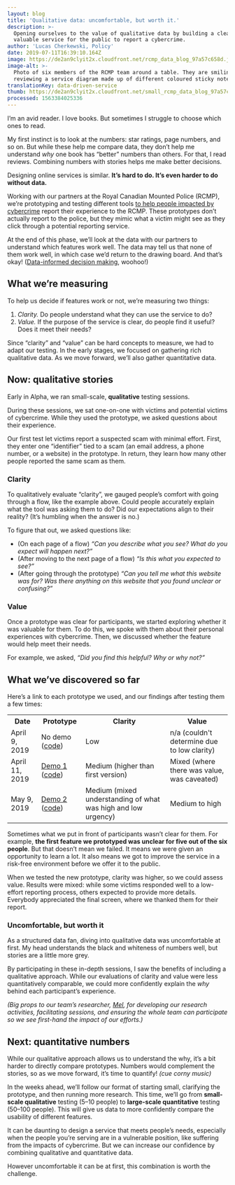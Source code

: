 ```yaml
---
layout: blog
title: 'Qualitative data: uncomfortable, but worth it.'
description: >-
  Opening ourselves to the value of qualitative data by building a clear and
  valuable service for the public to report a cybercrime. 
author: 'Lucas Cherkewski, Policy'
date: 2019-07-11T16:39:10.164Z
image: https://de2an9clyit2x.cloudfront.net/rcmp_data_blog_97a57c658d.jpg
image-alt: >-
  Photo of six members of the RCMP team around a table. They are smiling and
  reviewing a service diagram made up of different coloured sticky notes.
translationKey: data-driven-service
thumb: https://de2an9clyit2x.cloudfront.net/small_rcmp_data_blog_97a57c658d.jpg
processed: 1563384025336
---
```


I’m an avid reader. I love books. But sometimes I struggle to choose which ones to read. 

My first instinct is to look at the numbers: star ratings, page numbers, and so on. But while these help me compare data, they don’t help me understand _why_ one book has “better” numbers than others. For that, I read reviews. Combining numbers with stories helps me make better decisions.

Designing online services is similar. **It’s hard to do. It’s even harder to do without data.**

Working with our partners at the Royal Canadian Mounted Police (RCMP), we’re prototyping and testing different tools [to help people impacted by cybercrime](https://digital.canada.ca/2019/05/06/understanding-the-human-needs-of-people-impacted-by-cybercrime/) report their experience to the RCMP. These prototypes don’t actually report to the police, but they mimic what a victim might see as they click through a potential reporting service.

At the end of this phase, we’ll look at the data with our partners to understand which features work well. The data may tell us that none of them work well, in which case we’d return to the drawing board. And that’s okay! ([Data-informed decision making](https://digital.canada.ca/2019/06/13/developing-an-evaluation-framework-for-product-and-service-delivery/), woohoo!)

## What we’re measuring

To help us decide if features work or not, we’re measuring two things:

1. _Clarity._ Do people understand what they can use the service to do?
2. _Value._ If the purpose of the service is clear, do people find it useful? Does it meet their needs?

Since “clarity” and “value” can be hard concepts to measure, we had to adapt our testing. In the early stages, we focused on gathering rich qualitative data. As we move forward, we’ll also gather quantitative data.

## Now: qualitative stories

Early in Alpha, we ran small-scale, **qualitative** testing sessions.

During these sessions, we sat one-on-one with victims and potential victims of cybercrime. While they used the prototype, we asked questions about their experience.

Our first test let victims report a suspected scam with minimal effort. First, they enter one “identifier” tied to a scam (an email address, a phone number, or a website) in the prototype. In return, they learn how many other people reported the same scam as them.

### Clarity

To qualitatively evaluate “clarity”, we gauged people’s comfort with going through a flow, like the example above. Could people accurately explain what the tool was asking them to do? Did our expectations align to their reality? (It’s humbling when the answer is no.)

To figure that out, we asked questions like:

* (On each page of a flow) _“Can you describe what you see? What do you expect will happen next?”_
* (After moving to the next page of a flow) _“Is this what you expected to see?”_
* (After going through the prototype) _“Can you tell me what this website was for? Was there anything on this website that you found unclear or confusing?”_

### Value

Once a prototype was clear for participants, we started exploring whether it was valuable for them. To do this, we spoke with them about their personal experiences with cybercrime. Then, we discussed whether the feature would help meet their needs.

For example, we asked, _“Did you find this helpful? Why or why not?”_

## What we’ve discovered so far

Here’s a link to each prototype we used, and our findings after testing them a few times:

<table>
    <tbody>
        <tr>
            <th>Date</th>
            <th>Prototype</th>
            <th>Clarity</th>
            <th>Value</th>
        </tr>
        <tr>
            <td>April 9, 2019</td>
            <td>No demo (<a href="https://github.com/cds-snc/report-a-cybercrime/releases/tag/v0.2.1-alpha">code</a>)
            </td>
            <td>Low</td>
            <td>n/a (couldn&#39;t determine due to low clarity)</td>
        </tr>
        <tr>
            <td>April 11, 2019</td>
            <td>
                <a href="https://rac-concept-1.herokuapp.com/">Demo 1</a> (<a href="https://github.com/cds-snc/report-a-cybercrime/releases/tag/v0.2.2-alpha">code</a>)
            </td>
            <td>Medium (higher than first version)</td>
            <td>Mixed (where there was value, was caveated)</td>
        </tr>
        <tr>
            <td>May 9, 2019</td>
            <td>
            <a href="https://rac-concept-2.herokuapp.com/">Demo 2</a> (<a href="https://github.com/cds-snc/report-a-cybercrime/releases/tag/V0.3.1-alpha">code</a>)</td>
            <td>Medium (mixed understanding of what was high and low urgency)</td>
            <td>Medium to high</td>
        </tr>
    </tbody>
</table>


Sometimes what we put in front of participants wasn’t clear for them. For example, **the first feature we prototyped was unclear for five out of the six people**. But that doesn’t mean we failed. It means we were given an opportunity to learn a lot. It also means we got to improve the service in a risk-free environment before we offer it to the public.

When we tested the new prototype, clarity was higher, so we could assess value. Results were mixed: while some victims responded well to a low-effort reporting process, others expected to provide more details. Everybody appreciated the final screen, where we thanked them for their report.

### Uncomfortable, but worth it

As a structured data fan, diving into qualitative data was uncomfortable at first. My head understands the black and whiteness of numbers well, but stories are a little more grey. 

By participating in these in-depth sessions, I saw the benefits of including a qualitative approach. While our evaluations of clarity and value were less quantitatively comparable, we could more confidently explain the _why_ behind each participant’s experience.

_(Big props to our team’s researcher, [Mel](https://twitter.com/melbanyard), for developing our research activities, facilitating sessions, and ensuring the whole team can participate so we see first-hand the impact of our efforts.)_

## Next: quantitative numbers

While our qualitative approach allows us to understand the why, it’s a bit harder to directly compare prototypes. Numbers would complement the stories, so as we move forward, it’s time to quantify! _(cue corny music)_

In the weeks ahead, we’ll follow our format of starting small, clarifying the prototype, and then running more research. This time, we’ll go from **small-scale qualitative** testing (5–10 people) to **large-scale quantitative** testing (50–100 people). This will give us data to more confidently compare the usability of different features.

It can be daunting to design a service that meets people’s needs, especially when the people you’re serving are in a vulnerable position, like suffering from the impacts of cybercrime. But we can increase our confidence by combining qualitative and quantitative data.

However uncomfortable it can be at first, this combination is worth the challenge.

